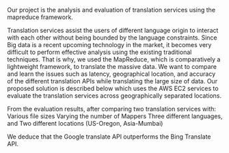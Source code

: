
Our project is the analysis and evaluation of translation services using the mapreduce framework. 

Translation services assist the users of different language origin to interact with each other without being bounded by the language constraints. Since Big data is a recent upcoming technology in the market, it becomes very difficult to perform effective analysis using the existing traditional techniques. That is why, we used the MapReduce, which is comparatively a lightweight framework, to translate the massive data. We want to compare and learn the issues such as latency, geographical location, and accuracy of the different translation APIs while translating the large size of data.
Our proposed solution is described below which uses the AWS EC2 services to evaluate the translation services across geographically separated locations. 

From the evaluation results, after comparing two translation services with:
Various file sizes
Varying the number of Mappers
Three different languages, and
Two different locations (US-Oregon, Asia-Mumbai)

We deduce that the Google translate API outperforms the Bing Translate API.
